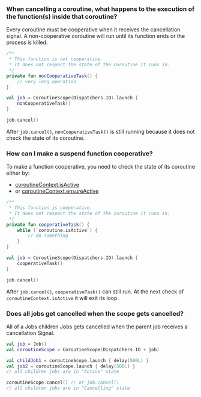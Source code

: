 ### When cancelling a coroutine, what happens to the execution of the function(s) inside that coroutine?
Every coroutine must be cooperative when it receives the cancellation signal.
A non-cooperative coroutine will run until its function ends or the process is killed.
```kotlin
/**
 * This function is not cooperative.
 * It does not respect the state of the coroutine it runs in.
 */
private fun nonCooperativeTask() {
    // very long operation
}

val job = CoroutineScope(Dispatchers.IO).launch { 
    nonCooperativeTask()
}

job.cancel()
```
After `job.cancel()`, `nonCooperativeTask()` is still running because it does not check the state of its coroutine.

### How can I make a suspend function cooperative?
To make a function cooperative, you need to check the state of its coroutine either by:
* [coroutineContext.isActive](https://kotlin.github.io/kotlinx.coroutines/kotlinx-coroutines-core/kotlinx.coroutines/kotlin.coroutines.-coroutine-context/is-active.html)
* or [coroutineContext.ensureActive](https://kotlin.github.io/kotlinx.coroutines/kotlinx-coroutines-core/kotlinx.coroutines/ensure-active.html)
```kotlin
/**
 * This function is cooperative.
 * It does not respect the state of the coroutine it runs in.
 */
private fun cooperativeTask() {
    while (`coroutine.isActive`) {
        // do something
    }
}

val job = CoroutineScope(Dispatchers.IO).launch { 
    cooperativeTask()
}

job.cancel()
```
After `job.cancel()`, `cooperativeTask()` can still run. At the next check of `coroutineContext.isActive` it will exit its loop.

### Does all jobs get cancelled when the scope gets cancelled?
All of a Jobs children Jobs gets cancelled when the parent job receives a cancellation Signal.
```kotlin
val job = Job() 
val coroutineScope = CoroutineScope(Dispatchers.IO + job)

val childJob1 = coroutineScope.launch { delay(500L) }
val job2 = coroutineScope.launch { delay(500L) }
// all children jobs are in "Active" state

coroutineScope.cancel() // or job.cancel()
// all children jobs are in "Cancelling" state
```